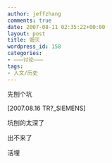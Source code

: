 ```yaml
---
author: jeffzhang
comments: true
date: 2007-08-11 02:35:22+00:00
layout: post
title: 毁灭
wordpress_id: 158
categories:
- ———讨论———
tags:
- 人文/历史
---
```


先刨个坑

[2007.08.16 TR?_SIEMENS]

坑刨的太深了

出不来了

活埋
